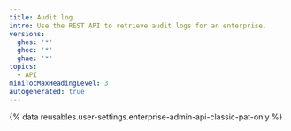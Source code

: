 ```yaml
---
title: Audit log
intro: Use the REST API to retrieve audit logs for an enterprise.
versions:
  ghes: '*'
  ghec: '*'
  ghae: '*'
topics:
  - API
miniTocMaxHeadingLevel: 3
autogenerated: true
---
```


{% data reusables.user-settings.enterprise-admin-api-classic-pat-only %}


<!-- Content after this section is automatically generated -->
